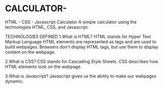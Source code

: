 # CALCULATOR-
HTML - CSS - Javascript Calculator
A simple calculator using the technologies HTML, CSS, and Javascript.

TECHNOLOGIES DEFINED
1.What is HTML?
HTML stands for Hyper Text Markup Language
HTML elements are represented as tags and are used to build webpages.
Browsers don't display HTML tags, but use them to display content on the webpage.

2.What is CSS?
CSS stands for Cascading Style Sheets.
CSS describes how HTML elements look on the webpage.

3.What is Javascript?
Javascript gives us the ability to make our webpages dynamic.
